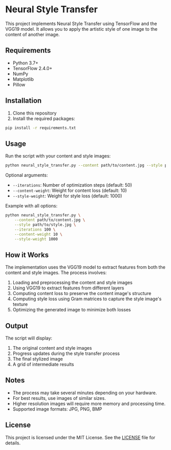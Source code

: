 # Neural Style Transfer

This project implements Neural Style Transfer using TensorFlow and the VGG19 model. It allows you to apply the artistic style of one image to the content of another image.

## Requirements

- Python 3.7+
- TensorFlow 2.4.0+
- NumPy
- Matplotlib
- Pillow

## Installation

1. Clone this repository
2. Install the required packages:
```bash
pip install -r requirements.txt
```

## Usage

Run the script with your content and style images:

```bash
python neural_style_transfer.py --content path/to/content.jpg --style path/to/style.jpg
```

Optional arguments:
- `--iterations`: Number of optimization steps (default: 50)
- `--content-weight`: Weight for content loss (default: 10)
- `--style-weight`: Weight for style loss (default: 1000)

Example with all options:
```bash
python neural_style_transfer.py \
    --content path/to/content.jpg \
    --style path/to/style.jpg \
    --iterations 100 \
    --content-weight 10 \
    --style-weight 1000
```

## How it Works

The implementation uses the VGG19 model to extract features from both the content and style images. The process involves:

1. Loading and preprocessing the content and style images
2. Using VGG19 to extract features from different layers
3. Computing content loss to preserve the content image's structure
4. Computing style loss using Gram matrices to capture the style image's texture
5. Optimizing the generated image to minimize both losses

## Output

The script will display:
1. The original content and style images
2. Progress updates during the style transfer process
3. The final stylized image
4. A grid of intermediate results

## Notes

- The process may take several minutes depending on your hardware.
- For best results, use images of similar sizes.
- Higher resolution images will require more memory and processing time.
- Supported image formats: JPG, PNG, BMP

## License
This project is licensed under the MIT License. See the [LICENSE](LICENSE) file for details.
